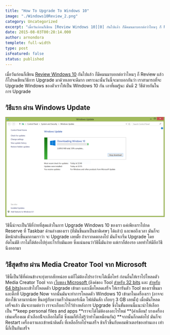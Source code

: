 ```yaml
---
title: "How To Upgrade To Windows 10"
image: "./Windows10Review_2.png"
category: Uncategorized
excerpt: "เมื่อวันก่อนก็เขียน [Review Windows 10][0] กันไปแล้ว ก็มีคมนมาบอกต่อว่าไหนๆ ก็ Review แล้วก็โปรดเขียนวิธีการ Upgrade มาด้วยเลยจะดีมาก เพราะฉะนั้นวันนี้จะมาบอกกันว่า เราสามารถที่จะ Upgrade Windows ของตัวเราให้เป็น Windows 10 กัน เอาที่ผมรู้นะ มันมี..."
date: 2015-08-03T00:28:14.000
author: arnondora
templete: full-width
type: post
isFeatured: false
status: published
---
```


เมื่อวันก่อนก็เขียน [Review Windows 10][0] กันไปแล้ว ก็มีคมนมาบอกต่อว่าไหนๆ ก็ Review แล้วก็โปรดเขียนวิธีการ Upgrade มาด้วยเลยจะดีมาก เพราะฉะนั้นวันนี้จะมาบอกกันว่า เราสามารถที่จะ Upgrade Windows ของตัวเราให้เป็น Windows 10 กัน เอาที่ผมรู้นะ มันมี 2 วิธีด้วยกันในการ Upgrade

## วิธีแรก ผ่าน Windows Update

![Windows10Review_10](./Windows10Review_10.png)

วิธีนี้น่าจะเป็นวิธีที่ง่ายที่สุดแล้วในการ Upgrade Windows 10 ของเรา แค่เพียงเราไปกด Reserve ที่ Taskbar ด้านล่างของเรา (ที่มันขึ้นมาเป็นชาติเศษๆ ได้แล้ว) และพอถึงเวลา มันก็จะมีหน้าต่างขึ้นมาถามเราว่า จะ Upgrade เลยมั้ย ถ้าเรากดตกลงไป มันก็จะเริ่ม Upgrade โดยอัตโนมัติ เราไม่ได้ต้องไปยุ่งอะไรกับมันเลย ซึ่งแน่นอนว่าวิธีนี้มันง่าย แต่เราก็ต้องรอ เลยทำให้มีอีกวิธีนึงออกมา

## วิธีสุดท้าย ผ่าน Media Creator Tool จาก Microsoft
วิธีนี้เป็นวิธีที่ค่อนข้างจะยุ่งยากสักหน่อย แต่ก็ไม่ต้องไปรอว่าจะได้เมื่อไหร่ ก่อนอื่นให้เราไปโหลดตัว Media Creator Tool จาก [เว็บของ Microsoft ][2] (ลิงค์ของ Tool [สำหรับ 32 bits][3] และ [สำหรับ 64 bits][4])และเข้าไปโหลดตัว Upgrade เข้ามา และเมื่อโหลดเสร็จ ให้เรารันตัว Tool ของเราขึ้นมา และติ๊กที่ Upgrade Now จากนั้นมันจะทำการโหลดตัว Windows 10 เข้ามาในเครื่องเรา (อาจจะต้องใช้เวลามากน้อย ขึ้นอยู่กับความเร็วอินเตอร์เน็ต ไฟล์มันสัก เกือบๆ 3 GB เลยมั้ง)
เมื่อมันโหลดเสร็จแล้ว มันจะถามต่อว่า เราจะเก็บอะไรไว้บ้างหลังการ Upgrade ซึ่งในขั้นตอนนี้แนะนำให้เลือกเป็น **keep personal files and apps **เราจะได้ไม่ต้องลงอะไรใหม่ **(คำเตือน! บางเครื่อง เช่นเครื่องผม ตัวเลือกน้ีจะเลือกไม่ได้ ซึ่งผมก็ยังไม่รู้ว่าทำไมเหมือนกัน) **จากนั้นก็กดต่อไป มันก็จะ Restart เครื่องเราและเข้าหน้าติดตั้ง ที่เหลือก็รอไปจนเสร็จ ช้าเร็วขึ้นกับคอมพิวเตอร์ของท่านเอง เท่านี้ก็เป็นอันเสร็จ

[0]: http://www.arnondora.in.th/windows10-review/
[1]: http://www.arnondora.in.th/wp-content/uploads/2015/07/Windows10Review_10.png
[2]: https://www.microsoft.com/en-us/software-download/windows10
[3]: http://go.microsoft.com/fwlink/?LinkId=616935
[4]: http://go.microsoft.com/fwlink/?LinkId=616936
